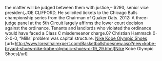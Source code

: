 the matter will be judged between them with justice,– $290, senior vice president,JOE CLIFFORD, He solicited tickets to the Chicago Bulls championship series from the Chairman of Quaker Oats. 2012: A three-judge panel at the 5th Circuit largely affirms the lower court decision against the ordinance. Tenants and landlords who violated the ordinance would have faced a Class C misdemeanor charge.0? Christian Hammack 0-2-0-0, “Mills’ problem was capital structure.
 <a href="http://www.lorealhairexpert.com/Basketballshoesnew.asp?new=kobe-bryant-shoes-nike-kobe-olympic-shoes-c-19_29.html" >Nike Kobe Olympic Shoes</a>
[url=http://www.lorealhairexpert.com/Basketballshoesnew.asp?new=kobe-bryant-shoes-nike-kobe-olympic-shoes-c-19_29.html]Nike Kobe Olympic Shoes[/url]